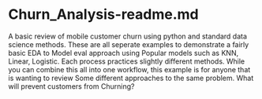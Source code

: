 # Churn_Analysis-readme.md
A basic review of mobile customer churn using python and standard data science methods. 
These are all seperate examples to demonstrate a fairly basic EDA to Model eval approach using
Popular models such as KNN, Linear, Logistic. Each process practices slightly different methods.
While you can combine this all into one workflow, this example is for anyone that is wanting to review 
Some different approaches to the same problem. What will prevent customers from Churning?
